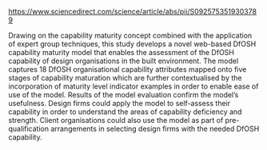https://www.sciencedirect.com/science/article/abs/pii/S0925753519303789

Drawing on the capability maturity concept combined with the application of expert group techniques, this study develops a novel web-based DfOSH capability maturity model that enables the assessment of the DfOSH capability
of design organisations in the built environment. The model captures 18 DfOSH organisational capability attributes mapped onto five stages of capability maturation
which are further contextualised by the incorporation of maturity level indicator examples in order to enable ease of use of the model. Results of the model evaluation confirm the model’s usefulness. Design firms could apply the model to self-assess
their capability in order to understand the areas of capability deficiency and strength. Client organisations could also use the model as part of pre-qualification arrangements
in selecting design firms with the needed DfOSH capability.

